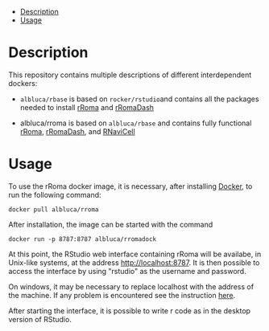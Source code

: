 -   [Description](#description)
-   [Usage](#usage)

Description
===========

This repository contains multiple descriptions of different
interdependent dockers:

-   `albluca/rbase` is based on `rocker/rstudio`and contains all the
    packages needed to install [rRoma](https://github.com/Albluca/rRoma)
    and [rRomaDash](https://github.com/Albluca/rRomaDash)

-   albluca/rroma is based on `albluca/rbase` and contains fully
    functional [rRoma](https://github.com/Albluca/rRoma),
    [rRomaDash](https://github.com/Albluca/rRomaDash), and
    [RNaviCell](sysbio-curie/RNaviCell)

Usage
=====

To use the rRoma docker image, it is necessary, after installing
[Docker](https://www.docker.com), to run the following command:

    docker pull albluca/rroma

After installation, the image can be started with the command

    docker run -p 8787:8787 albluca/rromadock

At this point, the RStudio web interface containing rRoma will be
availabe, in Unix-like systems, at the address <http://localhost:8787>.
It is then possible to access the interface by using "rstudio" as the
username and password.

On windows, it may be necessary to replace localhost with the address of
the machine. If any problem is encountered see the instruction
[here](https://github.com/rocker-org/rocker/wiki/Using-the-RStudio-image).

After starting the interface, it is possible to write r code as in the
desktop version of RStudio.
